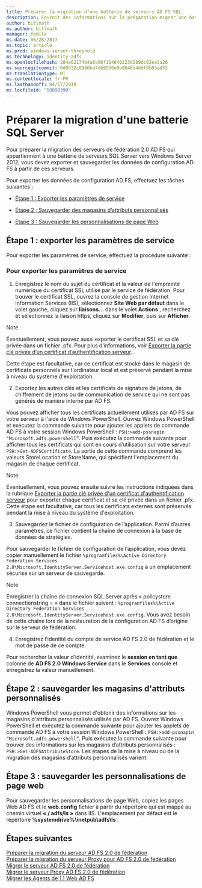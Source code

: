 ```yaml
---
title: Préparer la migration d’une batterie de serveurs AD FS SQL
description: Fournit des informations sur la préparation migrer une batterie de serveurs SQL du serveur AD FS vers Windows Server 2012.
author: billmath
ms.author: billmath
manager: femila
ms.date: 06/28/2017
ms.topic: article
ms.prod: windows-server-threshold
ms.technology: identity-adfs
ms.openlocfilehash: 284e02174b4a8c06f114640223d289dc63ea3a26
ms.sourcegitcommit: 0d0b32c8986ba7db9536e0b8648d4ddf9b03e452
ms.translationtype: MT
ms.contentlocale: fr-FR
ms.lasthandoff: 04/17/2019
ms.locfileid: "59890390"
---
```

# <a name="prepare-to-migrate-a-sql-server-farm"></a>Préparer la migration d'une batterie SQL Server  
 Pour préparer la migration des serveurs de fédération 2.0 AD FS qui appartiennent à une batterie de serveurs SQL Server vers Windows Server 2012, vous devez exporter et sauvegarder les données de configuration AD FS à partir de ces serveurs.  
  
 Pour exporter les données de configuration AD FS, effectuez les tâches suivantes :  
  
-   [Étape 1 : Exporter les paramètres de service](#step-1-export-service-settings)  
  
-   [Étape 2 : Sauvegarder des magasins d’attributs personnalisés](#step-2-back-up-custom-attribute-stores)  
  
-   [Étape 3 : Sauvegarder les personnalisations de page Web](#step-3-back-up-webpage-customizations)  
  
## <a name="step-1-export-service-settings"></a>Étape 1 : exporter les paramètres de service  
 Pour exporter les paramètres de service, effectuez la procédure suivante :  
  
### <a name="to-export-service-settings"></a>Pour exporter les paramètres de service  
  
1.  Enregistrez le nom du sujet du certificat et la valeur de l'empreinte numérique du certificat SSL utilisé par le service de fédération. Pour trouver le certificat SSL, ouvrez la console de gestion Internet Information Services (IIS), sélectionnez **Site Web par défaut** dans le volet gauche, cliquez sur **liaisons...** dans le volet **Actions** , recherchez et sélectionnez la liaison https, cliquez sur **Modifier**, puis sur **Afficher**.  
  
> [!NOTE]
>  Éventuellement, vous pouvez aussi exporter le certificat SSL et sa clé privée dans un fichier .pfx. Pour plus d’informations, voir [Exporter la partie clé privée d’un certificat d’authentification serveur](Export-the-Private-Key-Portion-of-a-Server-Authentication-Certificate.md).  
>   
>  Cette étape est facultative, car ce certificat est stocké dans le magasin de certificats personnels sur l'ordinateur local et est préservé pendant la mise à niveau du système d'exploitation.  
  
2.  Exportez les autres clés et les certificats de signature de jetons, de chiffrement de jetons ou de communication de service qui ne sont pas générés de manière interne par AD FS.  
  
Vous pouvez afficher tous les certificats actuellement utilisés par AD FS sur votre serveur à l'aide de Windows PowerShell. Ouvrez Windows PowerShell et exécutez la commande suivante pour ajouter les applets de commande AD FS à votre session Windows PowerShell : `PSH:>add-pssnapin “Microsoft.adfs.powershell”`. Puis exécutez la commande suivante pour afficher tous les certificats qui sont en cours d’utilisation sur votre serveur `PSH:>Get-ADFSCertificate`. La sortie de cette commande comprend les valeurs StoreLocation et StoreName, qui spécifient l'emplacement du magasin de chaque certificat.  
  
> [!NOTE]
>  Éventuellement, vous pouvez ensuite suivre les instructions indiquées dans la rubrique [Exporter la partie clé privée d'un certificat d'authentification serveur](Export-the-Private-Key-Portion-of-a-Server-Authentication-Certificate.md) pour exporter chaque certificat et sa clé privée dans un fichier .pfx. Cette étape est facultative, car tous les certificats externes sont préservés pendant la mise à niveau du système d'exploitation.  
  
3.  Sauvegardez le fichier de configuration de l’application. Parmi d’autres paramètres, ce fichier contient la chaîne de connexion à la base de données de stratégies.  
  
Pour sauvegarder le fichier de configuration de l’application, vous devez copier manuellement le fichier `%programfiles%\Active Directory Federation Services 2.0\Microsoft.IdentityServer.Servicehost.exe.config` à un emplacement sécurisé sur un serveur de sauvegarde.  
  
> [!NOTE]
>  Enregistrer la chaîne de connexion SQL Server après « policystore connectionstring = » dans le fichier suivant : `%programfiles%\Active Directory Federation Services 2.0\Microsoft.IdentityServer.Servicehost.exe.config`. Vous avez besoin de cette chaîne lors de la restauration de la configuration AD FS d’origine sur le serveur de fédération.  
  
4.  Enregistrez l’identité du compte de service AD FS 2.0 de fédération et le mot de passe de ce compte.  
  
Pour rechercher la valeur d’identité, examinez le **session en tant que** colonne de **AD FS 2.0 Windows Service** dans le **Services** console et enregistrez la valeur manuellement.  
  
## <a name="step-2-back-up-custom-attribute-stores"></a>Étape 2 : sauvegarder les magasins d'attributs personnalisés  
 Windows PowerShell vous permet d'obtenir des informations sur les magasins d'attributs personnalisés utilisés par AD FS. Ouvrez Windows PowerShell et exécutez la commande suivante pour ajouter les applets de commande AD FS à votre session Windows PowerShell : `PSH:>add-pssnapin “Microsoft.adfs.powershell”`. Puis exécutez la commande suivante pour trouver des informations sur les magasins d’attributs personnalisés : `PSH:>Get-ADFSAttributeStore`. Les étapes de la mise à niveau ou de la migration des magasins d’attributs personnalisés varient.  
  
## <a name="step-3-back-up-webpage-customizations"></a>Étape 3 : sauvegarder les personnalisations de page web  
 Pour sauvegarder les personnalisations de page Web, copiez les pages Web AD FS et le **web.config** fichier à partir du répertoire qui est mappé au chemin virtuel **« / adfs/ls »** dans IIS. L'emplacement par défaut est le répertoire **%systemdrive%\inetpub\adfs\ls** .  
  
## <a name="next-steps"></a>Étapes suivantes
 [Préparer la migration du serveur AD FS 2.0 de fédération](prepare-to-migrate-ad-fs-fed-server.md)   
 [Préparer la migration du serveur Proxy pour AD FS 2.0 de fédération](prepare-to-migrate-ad-fs-fed-proxy.md)   
 [Migrer le serveur AD FS 2.0 de fédération](migrate-the-ad-fs-fed-server.md)   
 [Migrer le serveur Proxy AD FS 2.0 de fédération](migrate-the-ad-fs-2-fed-server-proxy.md)   
 [Migrer les Agents de 1.1 Web AD FS](migrate-the-ad-fs-web-agent.md)